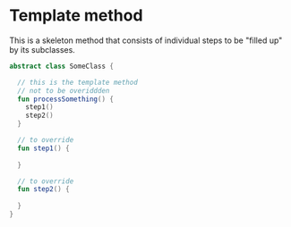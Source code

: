 # Template method

This is a skeleton method that consists of individual steps to be "filled up" by its subclasses.

```kotlin
abstract class SomeClass {

  // this is the template method
  // not to be overiddden
  fun processSomething() {
    step1()
    step2()
  }

  // to override
  fun step1() {
    
  }

  // to override
  fun step2() {
    
  }
}
```
